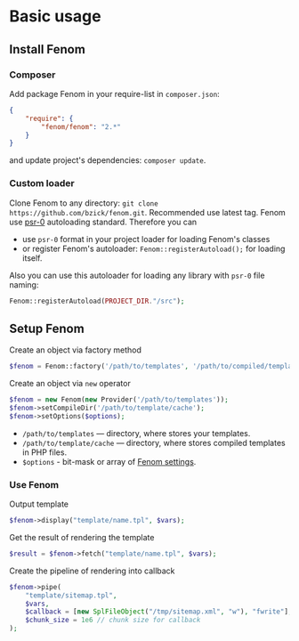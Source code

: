 Basic usage
===========

## Install Fenom

### Composer

Add package Fenom in your require-list in `composer.json`:
```json
{
    "require": {
        "fenom/fenom": "2.*"
    }
}
```
and update project's dependencies: `composer update`.

### Custom loader

Clone Fenom to any directory: `git clone https://github.com/bzick/fenom.git`. Recommended use latest tag.
Fenom use [psr-0](https://github.com/php-fig/fig-standards/blob/master/accepted/PSR-0.md#autoloading-standard) autoloading standard. Therefore you can
* use `psr-0` format in your project loader for loading Fenom's classes
* or register Fenom's autoloader: `Fenom::registerAutoload();` for loading itself.

Also you can use this autoloader for loading any library with `psr-0` file naming:
```php
Fenom::registerAutoload(PROJECT_DIR."/src");
```

## Setup Fenom

Create an object via factory method
```php
$fenom = Fenom::factory('/path/to/templates', '/path/to/compiled/template', $options);
```

Create an object via `new` operator
```php
$fenom = new Fenom(new Provider('/path/to/templates'));
$fenom->setCompileDir('/path/to/template/cache');
$fenom->setOptions($options);
```

* `/path/to/templates` — directory, where stores your templates.
* `/path/to/template/cache` — directory, where stores compiled templates in PHP files.
* `$options` - bit-mask or array of [Fenom settings](./docs/configuration.md#template-settings).

### Use Fenom

Output template
```php
$fenom->display("template/name.tpl", $vars);
```

Get the result of rendering the template
```php
$result = $fenom->fetch("template/name.tpl", $vars);
```

Create the pipeline of rendering into callback
```php
$fenom->pipe(
    "template/sitemap.tpl",
    $vars,
    $callback = [new SplFileObject("/tmp/sitemap.xml", "w"), "fwrite"], // pipe to file /tmp/sitemap.xml
    $chunk_size = 1e6 // chunk size for callback
);
```
